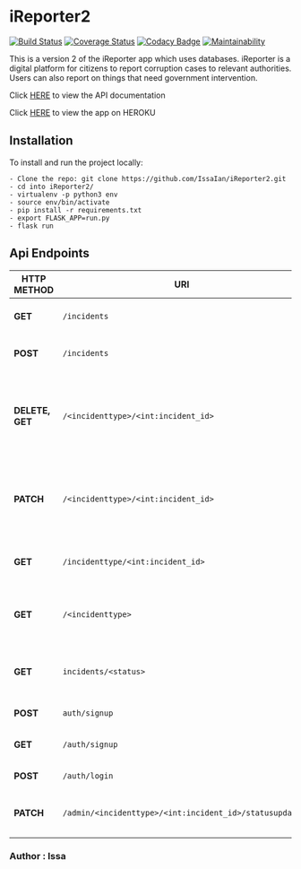 # iReporter2

[![Build Status](https://travis-ci.org/IssaIan/iReporter2.png?branch=develop)](https://travis-ci.org/IssaIan/iReporter2)
[![Coverage Status](https://coveralls.io/repos/github/IssaIan/iReporter2/badge.png?branch=develop)](https://coveralls.io/github/IssaIan/iReporter2?branch=develop)
[![Codacy Badge](https://api.codacy.com/project/badge/Grade/9b7374eb098e48c5a7d5c77bb123a6b1)](https://app.codacy.com/app/IssaIan/iReporter2?utm_source=github.com&utm_medium=referral&utm_content=IssaIan/iReporter2&utm_campaign=Badge_Grade_Settings)
[![Maintainability](https://api.codeclimate.com/v1/badges/2df90d509788fc828151/maintainability)](https://codeclimate.com/github/IssaIan/iReporter2/maintainability)

This is a version 2 of the iReporter app which uses databases.
iReporter is a digital platform for citizens to report corruption cases to relevant authorities. Users can also report on things that need government intervention.

Click [HERE](https://ireporter7.docs.apiary.io/#) to view the API documentation

Click [HERE](https://issaireporterv2.herokuapp.com/) to view the app on HEROKU

## Installation

To install and run the project locally:

    - Clone the repo: git clone https://github.com/IssaIan/iReporter2.git
    - cd into iReporter2/
    - virtualenv -p python3 env
    - source env/bin/activate
    - pip install -r requirements.txt
    - export FLASK_APP=run.py
    - flask run

## Api Endpoints

| **HTTP METHOD** | **URI**                             | **ACTION**                                                                     |
|-----------------|-------------------------------------|------------------------------------------------------------------------|
|  **GET**        |  `/incidents`                                           | fetch all incident records                                                            |
|  **POST**       |  `/incidents`                                           | create incident record                                                                |
| **DELETE, GET** |  `/<incidenttype>/<int:incident_id>`                    | get and delete incident records with given `incidenttype` and `incident_id`|
| **PATCH**       | `/<incidenttype>/<int:incident_id>`                     | update incident records with given `incidenttype` and `incident_id`                   |
|  **GET**        |  `/incidenttype/<int:incident_id>`                      | get list of all incidents, create incident                                            |
| **GET**         | `/<incidenttype>`                                       | get list of incidents belonging to a user given `incidenttype`                  |
| **GET**         | `incidents/<status>`                                    | get list of incidents belonging to a user given `status`                        |
|  **POST**       |  `auth/signup`                                          | registers a new user                                                                  |
|  **GET**        |  `/auth/signup`                                         | fetch all users(admin only)                                                           |
| **POST**        | `/auth/login`                                           | login in a user                                                                       |
| **PATCH**       | `/admin/<incidenttype>/<int:incident_id>/statusupdate`  | admin updates incident's status                                                       |

### Author : Issa
